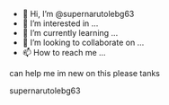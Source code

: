 - 👋 Hi, I’m @supernarutolebg63
- 👀 I’m interested in ...
- 🌱 I’m currently learning ...
- 💞️ I’m looking to collaborate on ...
- 📫 How to reach me ...

<!---
supernarutolebg63/supernarutolebg63 is a ✨ special ✨ repository because its `README.md` (this file) appears on your GitHub profile.
You can click the Preview link to take a look at your changes.
---> can help me im new on this please tanks
supernarutolebg63
